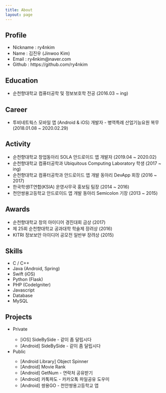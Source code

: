 ```yaml
---
title: About
layout: page
---
```


<h2>Profile</h2>
<ul>
  <li>Nickname : ry4nkim</li>
  <li>Name : 김진우 (Jinwoo Kim)</li>
  <li>Email : ry4nkim@naver.com</li>
  <li>Github : <a href="https://github.com/ry4nkim" style="text-decoration: none;" onmouseover="this.style.textDecoration='underline';" onmouseout="this.style.textDecoration='none';">https://github.com/ry4nkim</a></li>
</ul>

<h2>Education</h2>
<ul>
  <li>순천향대학교 컴퓨터공학 및 정보보호학 전공 (2016.03 ~ ing)</li>
</ul>

<h2>Career</h2>
<ul>
  <li>투비네트웍스 모바일 앱 (Android & iOS) 개발자 - 병역특례 산업기능요원 복무 (2018.01.08 ~ 2020.02.29)</li>
</ul>

<h2>Activity</h2>
<ul>
  <li>순천향대학교 창업동아리 SOLA 안드로이드 앱 개발자 (2019.04 ~ 2020.02)</li>
  <li>순천향대학교 컴퓨터공학과 Ubiquitous Computing Laboratory 학생 (2017 ~ ing)</li>
  <li>순천향대학교 컴퓨터공학과 안드로이드 앱 개발 동아리 DevApp 회장 (2016 ~ 2017)</li>
  <li>한국학생IT연합(KSIA) 운영사무국 홍보팀 팀장 (2014 ~ 2016)</li>
  <li>천안쌍용고등학교 안드로이드 앱 개발 동아리 Semicolon 기장 (2013 ~ 2015)</li>
</ul>

<h2>Awards</h2>
<ul>
  <li>순천향대학교 창의 아이디어 경진대회 금상 (2017)</li>
  <li>제 25회 순천향대학교 공과대학 학술제 장려상 (2016)</li>
  <li>KITRI 정보보안 아이디어 공모전 일반부 장려상 (2015)</li>
</ul>

<h2>Skills</h2>
<ul class="skill-list">
  <li>C / C++</li>
  <li>Java (Android, Spring)</li>
  <li>Swift (iOS)</li>
  <li>Python (Flask)</li>
  <li>PHP (CodeIgniter)</li>
  <li>Javascript</li>
  <li>Database</li>
  <li>MySQL</li>
</ul>

<h2>Projects</h2>
<ul>
  <li>Private</li>
  <ul>
    <li>
      <a href="https://itunes.apple.com/kr/app/id1398166366" style="text-decoration: none;" onmouseover="this.style.textDecoration='underline';" onmouseout="this.style.textDecoration='none';">[iOS] SideBySide - 같이 좀 달립시다</a>
    </li>
    <li>
      <a href="https://play.google.com/store/apps/details?id=com.tbnws.sidebyside" style="text-decoration: none;" onmouseover="this.style.textDecoration='underline';" onmouseout="this.style.textDecoration='none';">[Android] SideBySide - 같이 좀 달립시다</a>
    </li>
  </ul>

  <li>Public</li>
  <ul>
    <li>
      <a href="https://github.com/ry4nkim/ObjectSpinner" style="text-decoration: none;" onmouseover="this.style.textDecoration='underline';" onmouseout="this.style.textDecoration='none';">[Android Library] Object Spinner</a>
    </li>
    <li>
      <a href="https://github.com/ry4nkim/android-movie-rank" style="text-decoration: none;" onmouseover="this.style.textDecoration='underline';" onmouseout="this.style.textDecoration='none';">[Android] Movie Rank</a>
    </li>
    <li>[Android] GetNum - 연락처 공유받기</li>
    <li>[Android] 카톡파도 - 카카오톡 파일공유 도우미</li>
    <li>[Android] 쌍용GO - 천안쌍용고등학교 앱</li>
  </ul>
</ul>
